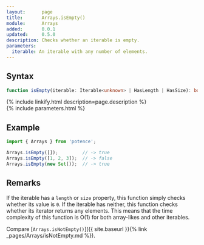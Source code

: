 ```yaml
---
layout:      page
title:       Arrays.isEmpty()
module:      Arrays
added:       0.0.1
updated:     0.5.0
description: Checks whether an iterable is empty.
parameters:
  iterable: An iterable with any number of elements.
---
```

## Syntax

```ts
function isEmpty(iterable: Iterable<unknown> | HasLength | HasSize): boolean
```

<div class="description">{% include linkify.html description=page.description %}</div>
{% include parameters.html %}

## Example

```ts
import { Arrays } from 'potence';

Arrays.isEmpty([]);         // -> true
Arrays.isEmpty([1, 2, 3]);  // -> false
Arrays.isEmpty(new Set());  // -> true
```

## Remarks

If the iterable has a `length` or `size` property, this function simply checks
whether its value is `0`. If the iterable has neither, this function checks
whether its iterator returns any elements. This means that the time complexity
of this function is O(1) for both array-likes and other iterables.

Compare
[`Arrays.isNotEmpty()`]({{ site.baseurl }}{% link _pages/Arrays/isNotEmpty.md %}).
